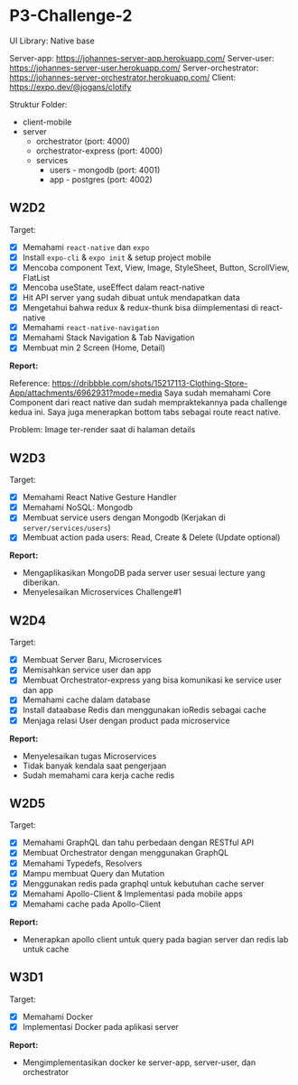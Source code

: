 # P3-Challenge-2

UI Library: Native base

Server-app: https://johannes-server-app.herokuapp.com/
Server-user: https://johannes-server-user.herokuapp.com/
Server-orchestrator: https://johannes-server-orchestrator.herokuapp.com/
Client: https://expo.dev/@jogans/clotify

Struktur Folder:

- client-mobile
- server
  - orchestrator (port: 4000)
  - orchestrator-express (port: 4000)
  - services
    - users - mongodb (port: 4001)
    - app - postgres (port: 4002)

## W2D2

Target:

- [x] Memahami `react-native` dan `expo`
- [x] Install `expo-cli` & `expo init` & setup project mobile
- [x] Mencoba component Text, View, Image, StyleSheet, Button, ScrollView, FlatList
- [x] Mencoba useState, useEffect dalam react-native
- [x] Hit API server yang sudah dibuat untuk mendapatkan data
- [x] Mengetahui bahwa redux & redux-thunk bisa diimplementasi di react-native
- [x] Memahami `react-native-navigation`
- [x] Memahami Stack Navigation & Tab Navigation
- [x] Membuat min 2 Screen (Home, Detail)

**Report:**

Reference: https://dribbble.com/shots/15217113-Clothing-Store-App/attachments/6962931?mode=media
Saya sudah memahami Core Component dari react native dan sudah mempraktekannya pada challenge kedua ini. Saya juga menerapkan bottom tabs sebagai route react native.

Problem: Image ter-render saat di halaman details

## W2D3

Target:

- [x] Memahami React Native Gesture Handler
- [x] Memahami NoSQL: Mongodb
- [x] Membuat service users dengan Mongodb (Kerjakan di `server/services/users`)
- [x] Membuat action pada users: Read, Create & Delete (Update optional)

**Report:**

- Mengaplikasikan MongoDB pada server user sesuai lecture yang diberikan.
- Menyelesaikan Microservices Challenge#1

## W2D4

Target:

- [x] Membuat Server Baru, Microservices
- [x] Memisahkan service user dan app
- [x] Membuat Orchestrator-express yang bisa komunikasi ke service user dan app
- [x] Memahami cache dalam database
- [x] Install dataabase Redis dan menggunakan ioRedis sebagai cache
- [x] Menjaga relasi User dengan product pada microservice

**Report:**

- Menyelesaikan tugas Microservices
- Tidak banyak kendala saat pengerjaan
- Sudah memahami cara kerja cache redis

## W2D5

Target:

- [x] Memahami GraphQL dan tahu perbedaan dengan RESTful API
- [x] Membuat Orchestrator dengan menggunakan GraphQL
- [x] Memahami Typedefs, Resolvers
- [x] Mampu membuat Query dan Mutation
- [x] Menggunakan redis pada graphql untuk kebutuhan cache server
- [x] Memahami Apollo-Client & Implementasi pada mobile apps
- [x] Memahami cache pada Apollo-Client

**Report:**

- Menerapkan apollo client untuk query pada bagian server dan redis lab untuk cache

## W3D1

Target:

- [x] Memahami Docker
- [x] Implementasi Docker pada aplikasi server

**Report:**

- Mengimplementasikan docker ke server-app, server-user, dan orchestrator
